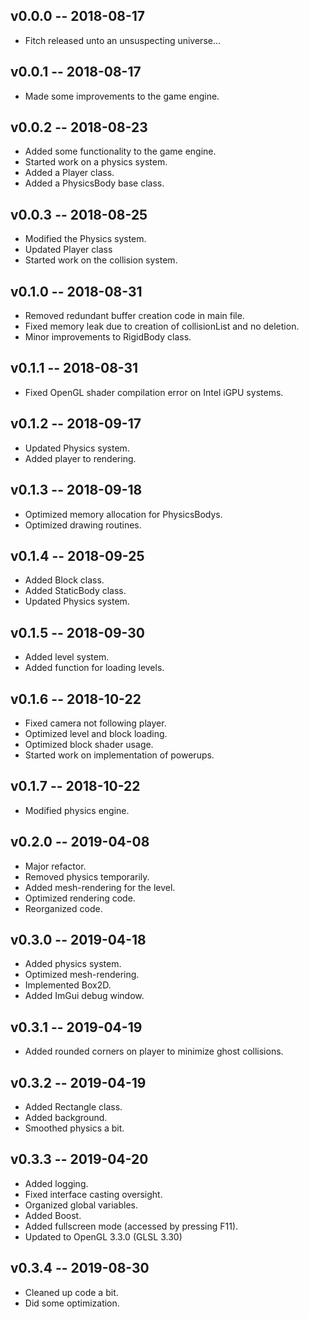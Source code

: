 ## v0.0.0 -- 2018-08-17

* Fitch released unto an unsuspecting universe...

## v0.0.1 -- 2018-08-17

* Made some improvements to the game engine.

## v0.0.2 -- 2018-08-23

* Added some functionality to the game engine.
* Started work on a physics system.
* Added a Player class.
* Added a PhysicsBody base class.

## v0.0.3 -- 2018-08-25

* Modified the Physics system.
* Updated Player class
* Started work on the collision system.

## v0.1.0 -- 2018-08-31

* Removed redundant buffer creation code in main file.
* Fixed memory leak due to creation of collisionList and no deletion.
* Minor improvements to RigidBody class.

## v0.1.1 -- 2018-08-31

* Fixed OpenGL shader compilation error on Intel iGPU systems.

## v0.1.2 -- 2018-09-17

* Updated Physics system.
* Added player to rendering.

## v0.1.3 -- 2018-09-18

* Optimized memory allocation for PhysicsBodys.
* Optimized drawing routines.

## v0.1.4 -- 2018-09-25

* Added Block class.
* Added StaticBody class.
* Updated Physics system.

## v0.1.5 -- 2018-09-30

* Added level system.
* Added function for loading levels.

## v0.1.6 -- 2018-10-22

* Fixed camera not following player.
* Optimized level and block loading.
* Optimized block shader usage.
* Started work on implementation of powerups.

## v0.1.7 -- 2018-10-22

* Modified physics engine.

## v0.2.0 -- 2019-04-08

* Major refactor.
* Removed physics temporarily.
* Added mesh-rendering for the level.
* Optimized rendering code.
* Reorganized code.

## v0.3.0 -- 2019-04-18

* Added physics system.
* Optimized mesh-rendering.
* Implemented Box2D.
* Added ImGui debug window.

## v0.3.1 -- 2019-04-19

* Added rounded corners on player to minimize ghost collisions.

## v0.3.2 -- 2019-04-19

* Added Rectangle class.
* Added background.
* Smoothed physics a bit.

## v0.3.3 -- 2019-04-20

* Added logging.
* Fixed interface casting oversight.
* Organized global variables.
* Added Boost.
* Added fullscreen mode (accessed by pressing F11).
* Updated to OpenGL 3.3.0 (GLSL 3.30)

## v0.3.4 -- 2019-08-30

* Cleaned up code a bit.
* Did some optimization.